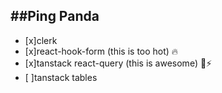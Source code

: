 ## ##Ping Panda

- [x]clerk
- [x]react-hook-form (this is too hot) 🔥
- [x]tanstack react-query (this is awesome) 🧲⚡
- [ ]tanstack tables
